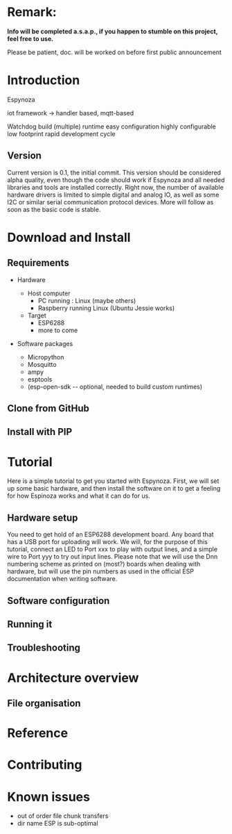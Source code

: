 # Remark:
**Info will be completed a.s.a.p., if you happen to stumble on this project, feel free to use.**

Please be patient, doc. will be worked on before first public announcement

# Introduction

Espynoza

iot framework -> handler based, mqtt-based

Watchdog
build (multiple) runtime
easy configuration
highly configurable
low footprint
rapid development cycle


## Version
Current version is 0.1, the initial commit.
This version should be considered alpha quality, even though the code should work if Espynoza and all needed libraries and tools are installed correctly.
Right now, the number of available hardware drivers is limited to simple digital and analog IO, as well as some I2C or similar serial communication protocol devices. More will follow as soon as the basic code is stable.


# Download and Install
## Requirements
* Hardware
  * Host computer
    * PC running : Linux (maybe others)
    * Raspberry running Linux (Ubuntu Jessie works)
  * Target
    * ESP6288 
    * more to come

* Software packages
  * Micropython 
  * Mosquitto
  * ampy
  * esptools
  * (esp-open-sdk -- optional, needed to build custom runtimes)

## Clone from GitHub

## Install with PIP

# Tutorial
Here is a simple tutorial to get you started with Espynoza. First, we will set up some basic hardware, and then install the software on it to get a feeling for how Espinoza works and what it can do for us.

## Hardware setup
You need to get hold of an ESP6288 development board. Any board that has a USB port for uploading will work. We will, for the purpose of this tutorial, connect an LED to Port xxx to play with output lines, and a simple wire to Port yyy to try out input lines. Please note that we will use the Dnn numbering scheme as printed on (most?) boards when dealing with hardware, but will use the pin numbers as used in the official ESP documentation when writing software.

## Software configuration
## Running it
## Troubleshooting

# Architecture overview
## File organisation

# Reference

# Contributing

# Known issues
- out of order file chunk transfers
- dir name ESP is sub-optimal
